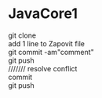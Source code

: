 # JavaCore1


git clone <url>   
  add 1 line to Zapovit file   
  git commit -am"comment"   
  git push   
  ///////
  resolve conflict   
  commit   
  git push   
